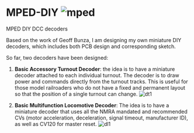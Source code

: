 # MPED-DIY ![mped](https://user-images.githubusercontent.com/18025812/131258018-895c02df-3534-46fb-b06c-0407fd3e26a1.png)


MPED DIY DCC decoders

Based on the work of Geoff Bunza, I am designing my own miniature DIY decoders, which includes both PCB design and corresponding sketch.

So far, two decoders have been designed:

1. **Basic Accessory Turnout Decoder**: the idea is to have a miniature decoder attached to each individual turnout. The decoder is to draw power and commands directly from the turnout tracks. This is useful for those model railroaders who do not have a fixed and permanent layout so that the position of a single turnout can change.
![dt1](https://user-images.githubusercontent.com/18025812/131258653-0715df8e-61b3-429e-9cd1-c94d2134875e.png)

2. **Basic Multifunction Locomotive Decoder**: The idea is to have a miniature decoder that uses all the NMRA mandated and recommended CVs (motor acceleration, deceleration, signal timeout, manufacturer ID), as well as CV120 for master reset.
![dl1](https://user-images.githubusercontent.com/18025812/131258390-26f2ef81-61a4-4aba-9843-a3d324514e3f.png)

